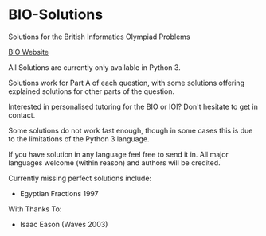 # BIO-Solutions
Solutions for the British Informatics Olympiad Problems

[BIO Website](https://www.olympiad.org.uk/)

All Solutions are currently only available in Python 3.

Solutions work for Part A of each question, with some solutions offering explained solutions for other parts of the question.

Interested in personalised tutoring for the BIO or IOI? Don't hesitate to get in contact.

Some solutions do not work fast enough, though in some cases this is due to the limitations of the Python 3 language.

If you have solution in any language feel free to send it in. All major languages welcome (within reason) and authors will be credited.

Currently missing perfect solutions include:

  - Egyptian Fractions 1997

With Thanks To:

  - Isaac Eason (Waves 2003)
